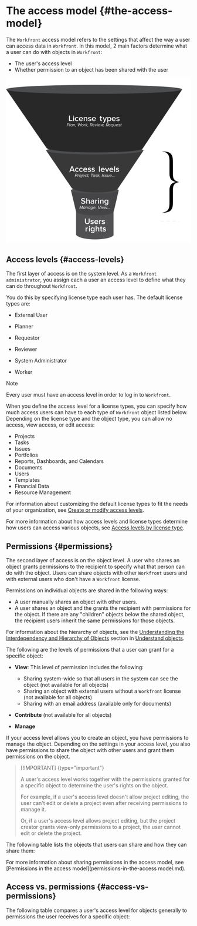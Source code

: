



# The access model {#the-access-model}

The `Workfront` access model refers to the settings that affect the way a user can access data in `Workfront`. In this model, 2 main factors determine what a user can do with objects in `Workfront`:



* The user's access level
* Whether permission to an object has been shared with the user


![](assets/security-model-hierachy-600x535.png)




## Access levels {#access-levels}

The first layer of access is on the system level. As a `Workfront administrator`, you assign each a user an access level to define what they can do throughout `Workfront`.


You do this by specifying license type each user has. The default license types are:



* External User
* Planner
* Requestor
* Reviewer





* System Administrator
* Worker




>[!NOTE]
>
>Every user must have an access level in order to log in to `Workfront`.


When you define the access level for a license types, you can specify how much access users can have to each type of `Workfront` object listed below. Depending on the license type and the object type, you can allow no access, view access, or edit access:



* Projects
* Tasks
* Issues
* Portfolios
* Reports, Dashboards, and Calendars
* Documents
* Users&nbsp;
* Templates
* Financial Data
* Resource Management


For information about customizing the default license types to fit the needs of your organization, see [Create or modify access levels](create-modify-access-levels.md).


For more information about how access levels and license types determine how users can access various objects, see [Access levels by license type](access-levels-by-license-type.md).


## Permissions {#permissions}

The second layer of access is on the object level. A user who shares an object grants permissions to the recipient to specify what that person can do with the object. Users can share objects with other `Workfront` users and with external users who don't have a `Workfront` license.


Permissions on individual objects are shared in the following ways:



* A user manually shares an object with other users.
*  A user shares an object and the grants the recipient with permissions for the object. If there are any "children" objects below the shared object, the recipient users inherit the same permissions for those objects. 


  For information about the hierarchy of objects, see the [Understanding the Interdependency and Hierarchy of Objects](understand-objects.md#understanding-interdependency-and-hierarchy-of-objects) section in [Understand objects](understand-objects.md).



The following are the levels of permissions that a user can grant for a specific object:



*  **View**: This level of permission includes the following:

    
    
    * Sharing system-wide so that all users in the system can see the object (not available for all objects)
    * Sharing an object with external users without a `Workfront` license (not available for all objects)
    * Sharing with an email address (available only for documents)
    
    

* **Contribute** (not available for all objects)
* **Manage** 


If your access level allows you to create an object, you have permissions to manage the object. Depending on the settings in your access level, you also have permissions to share the object with other users and grant them permissions on the object.&nbsp;&nbsp;


>[!IMPORTANT] {type="important"}
>
>A user's access level works together with the permissions granted for a specific object to determine the user's rights on the object. 
>
>
>For example, if a user's access level doesn't allow project editing, the user can't edit or delete a project even after receiving permissions to manage it. 
>
>
>Or, if a user's access level allows project editing, but the project creator grants view-only permissions to a project, the user cannot edit or delete the project.



The following table lists the objects that users can share and how they can share them:

For more information about sharing permissions in the access model, see [Permissions in the access model](permissions-in-the-access model.md).


## Access vs. permissions {#access-vs-permissions}

The following table compares a user's access level for objects generally to permissions the user receives for a specific object:

